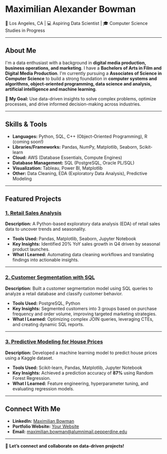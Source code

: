 # Maximilian Alexander Bowman  
📍 Los Angeles, CA | 💻 Aspiring Data Scientist | 🎓 Computer Science Studies in Progress  

---

## About Me  
I'm a data enthusiast with a background in **digital media production, business operations, and marketing**. I have a **Bachelors of Arts in Film and Digital Media Production**. I'm currently pursuing a **Associates of Science in Computer Science** to build a strong foundation in **computer systems and algorithms, object-oriented programming, data science and analysis, artificial intelligence and machine learning**.  

🌟 **My Goal:** Use data-driven insights to solve complex problems, optimize processes, and drive informed decision-making across industries.

---

## Skills & Tools  
- **Languages:** Python, SQL, C++ (Object-Oriented Programming), R (coming soon!)  
- **Libraries/Frameworks:** Pandas, NumPy, Matplotlib, Seaborn, Scikit-learn  
- **Cloud:** AWS (Database Essentials, Compute Engines)  
- **Database Management:** SQL (PostgreSQL, Oracle PL/SQL)  
- **Visualization:** Tableau, Power BI, Matplotlib  
- **Other:** Data Cleaning, EDA (Exploratory Data Analysis), Predictive Modeling  

---

## Featured Projects  

### [1. Retail Sales Analysis](https://github.com/bksp7/retail-sales-analysis)  
**Description:** A Python-based exploratory data analysis (EDA) of retail sales data to uncover trends and seasonality.  
- **Tools Used:** Pandas, Matplotlib, Seaborn, Jupyter Notebook  
- **Key Insights:** Identified 20% YoY sales growth in Q4 driven by seasonal product launches.  
- **What I Learned:** Automating data cleaning workflows and translating findings into actionable insights.  

---

### [2. Customer Segmentation with SQL](https://github.com/bksp7/customer-segmentation-sql)  
**Description:** Built a customer segmentation model using SQL queries to analyze a retail database and classify customer behavior.  
- **Tools Used:** PostgreSQL, Python  
- **Key Insights:** Segmented customers into 3 groups based on purchase frequency and order volume, improving targeted marketing strategies.  
- **What I Learned:** Optimizing complex JOIN queries, leveraging CTEs, and creating dynamic SQL reports.  

---

### [3. Predictive Modeling for House Prices](https://github.com/bksp7/predictive-modeling)  
**Description:** Developed a machine learning model to predict house prices using a Kaggle dataset.  
- **Tools Used:** Scikit-learn, Pandas, Matplotlib, Jupyter Notebook  
- **Key Insights:** Achieved a prediction accuracy of **87%** using Random Forest Regression.  
- **What I Learned:** Feature engineering, hyperparameter tuning, and evaluating regression models.  

---

## Connect With Me  
- **LinkedIn:** [Maximilian Bowman](https://linkedin.com/in/maximilianbowman)  
- **Portfolio Website:** [Your Website](https;//www.hyperionmedialabs.com)  
- **Email:** maximilian.bowman@alumnimail.pepperdine.edu  

---

🚀 **Let’s connect and collaborate on data-driven projects!**

<!---
bksp7/bksp7 is a ✨ special ✨ repository because its `README.md` (this file) appears on your GitHub profile.
You can click the Preview link to take a look at your changes.
--->
